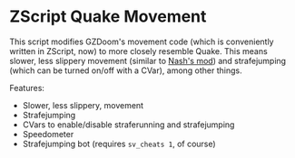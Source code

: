 # ZScript Quake Movement

This script modifies GZDoom's movement code (which is conveniently written in ZScript, now) to more closely resemble Quake. This means slower, less slippery movement (similar to [Nash's mod](https://forum.zdoom.org/viewtopic.php?f=105&t=35761)) and strafejumping (which can be turned on/off with a CVar), among other things.

Features:

* Slower, less slippery, movement
* Strafejumping
* CVars to enable/disable straferunning and strafejumping
* Speedometer
* Strafejumping bot (requires `sv_cheats 1`, of course)